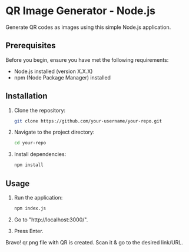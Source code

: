 # QR Image Generator - Node.js

Generate QR codes as images using this simple Node.js application.

## Prerequisites

Before you begin, ensure you have met the following requirements:

- Node.js installed (version X.X.X)
- npm (Node Package Manager) installed

## Installation

1. Clone the repository:

    ```bash
    git clone https://github.com/your-username/your-repo.git
    ```

2. Navigate to the project directory:

    ```bash
    cd your-repo
    ```

3. Install dependencies:

    ```bash
    npm install
    ```

## Usage

1. Run the application:

    ```bash
    npm index.js
    ```

2. Go to "http://localhost:3000/".

3. Press Enter. 

Bravo! qr.png file with QR is created. Scan it & go to the desired link/URL.

